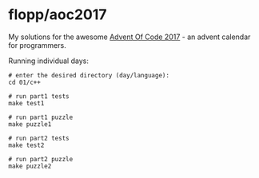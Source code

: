 # flopp/aoc2017

My solutions for the awesome [Advent Of Code 2017](http://adventofcode.com/2017) - an advent calendar for programmers.

Running individual days:

```
# enter the desired directory (day/language):
cd 01/c++

# run part1 tests
make test1

# run part1 puzzle
make puzzle1

# run part2 tests
make test2

# run part2 puzzle
make puzzle2
```
